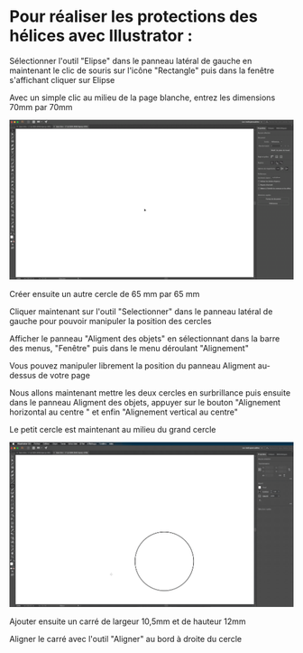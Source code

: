 # **Pour réaliser les protections des hélices avec Illustrator :**

Sélectionner l'outil "Elipse" dans le panneau latéral de gauche en maintenant le clic de souris sur l'icône "Rectangle" puis dans la fenêtre s'affichant cliquer sur Elipse

Avec un simple clic au milieu de la page blanche, entrez les dimensions 70mm par 70mm

![Alt Text](Gifs2/03.gif)

Créer ensuite un autre cercle de 65 mm par 65 mm

Cliquer maintenant sur l'outil "Selectionner" dans le panneau latéral de gauche pour pouvoir manipuler la position des cercles

Afficher le panneau "Aligment des objets" en sélectionnant dans la barre des menus, "Fenêtre" puis dans le menu déroulant "Alignement"

Vous pouvez manipuler librement la position du panneau Aligment au-dessus de votre page

Nous allons maintenant mettre les deux cercles en surbrillance puis ensuite dans le panneau Aligment des objets, appuyer sur le bouton "Alignement horizontal au centre " et enfin "Alignement vertical au centre"

Le petit cercle est maintenant au milieu du grand cercle

![Alt Text](Gifs2/04.gif)

Ajouter ensuite un carré de largeur 10,5mm et de hauteur 12mm

Aligner le carré avec l'outil "Aligner" au bord à droite du cercle
